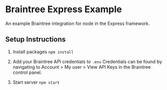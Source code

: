 # Braintree Express Example
An example Braintree integration for node in the Express framework.

## Setup Instructions

1. Install packages
  `npm install`

2. Add your Braintree API credentials to `.env`
  Credentials can be found by navigating to Account > My user > View API Keys in the Braintree control panel.

3. Start server
  `npm start`

